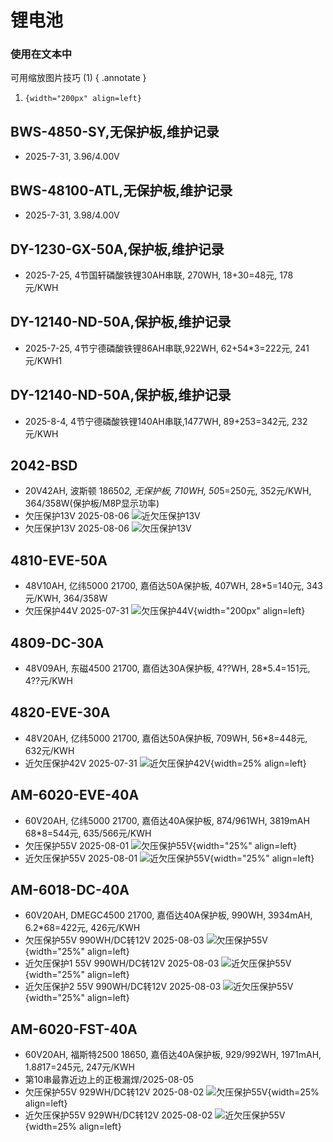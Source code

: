 # 锂电池
### 使用在文本中
可用缩放图片技巧 (1)
{ .annotate }

1. ``` {width="200px" align=left} ```

## BWS-4850-SY,无保护板,维护记录
- 2025-7-31, 3.96/4.00V

## BWS-48100-ATL,无保护板,维护记录
- 2025-7-31, 3.98/4.00V

## DY-1230-GX-50A,保护板,维护记录
- 2025-7-25, 4节国轩磷酸铁锂30AH串联, 270WH, 18+30=48元, 178元/KWH

## DY-12140-ND-50A,保护板,维护记录
- 2025-7-25, 4节宁德磷酸铁锂86AH串联,922WH, 62+54*3=222元, 241元/KWH1 

## DY-12140-ND-50A,保护板,维护记录
- 2025-8-4, 4节宁德磷酸铁锂140AH串联,1477WH, 89+253=342元, 232元/KWH

## 2042-BSD
- 20V42AH, 波斯顿 18650*2, 无保护板, 710WH, 50*5=250元, 352元/KWH, 364/358W(保护板/M8P显示功率)
- 欠压保护13V 2025-08-06
![近欠压保护13V](./images/2042-BSD-近欠压保护.jpg) 
- 欠压保护13V 2025-08-06
![欠压保护13V](./images/2042-BSD-欠压保护.jpg)

## 4810-EVE-50A
- 48V10AH, 亿纬5000 21700, 嘉佰达50A保护板, 407WH, 28*5=140元, 343元/KWH, 364/358W
- 欠压保护44V 2025-07-31
![欠压保护44V](./images/4810-EVE-50A-low-voltage-protection.PNG){width="200px" align=left} 

## 4809-DC-30A
- 48V09AH, 东磁4500 21700, 嘉佰达30A保护板, 4??WH, 28*5.4=151元, 4??元/KWH

## 4820-EVE-30A
- 48V20AH, 亿纬5000 21700, 嘉佰达50A保护板, 709WH, 56*8=448元, 632元/KWH
- 近欠压保护42V 2025-07-31
![近欠压保护42V](./images/4820-EVE-30A-under-voltage-protection.PNG){width=25% align=left}

## AM-6020-EVE-40A
- 60V20AH, 亿纬5000 21700, 嘉佰达40A保护板, 874/961WH, 3819mAH 68*8=544元, 635/566元/KWH
- 欠压保护55V 2025-08-01
![欠压保护55V](./images/AM-6020-EVE-40保护电压.PNG){width="25%" align=left}
- 近欠压保护55V 2025-08-01
![近欠压保护55V](./images/AM-6020-EVE-40近保护电压.PNG){width="25%" align=left}

## AM-6018-DC-40A
- 60V20AH, DMEGC4500 21700, 嘉佰达40A保护板, 990WH, 3934mAH, 6.2*68=422元, 426元/KWH
- 欠压保护55V 990WH/DC转12V 2025-08-03
![欠压保护55V](./images/AM-6020-DC-40保护电压.PNG){width="25%" align=left}
- 近欠压保护1 55V 990WH/DC转12V 2025-08-03
![近欠压保护55V](./images/AM-6020-DC-40近保护电压1.PNG){width="25%" align=left}
- 近欠压保护2 55V 990WH/DC转12V 2025-08-03
![近欠压保护55V](./images/AM-6020-DC-40近保护电压2.PNG){width="25%" align=left}

## AM-6020-FST-40A
- 60V20AH, 福斯特2500 18650, 嘉佰达40A保护板, 929/992WH, 1971mAH, 1.8*8*17=245元, 247元/KWH
- 第10串最靠近边上的正极漏焊/2025-08-05
- 欠压保护55V 929WH/DC转12V 2025-08-02
![欠压保护55V](./images/AM-6020-FST-40A欠压保护.PNG){width=25% align=left}
- 近欠压保护55V 929WH/DC转12V 2025-08-02
![近欠压保护55V](./images/AM-6020-FST-40A近欠压保护.PNG){width=25% align=left}
